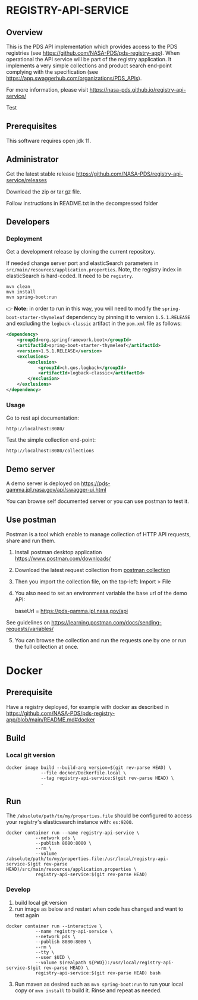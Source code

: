 # REGISTRY-API-SERVICE

## Overview

This is the PDS API implementation which provides access to the PDS registries (see https://github.com/NASA-PDS/pds-registry-app). When operational the API service will be part of the registry application. It implements a very simple collections and product search end-point complying with the specification (see https://app.swaggerhub.com/organizations/PDS_APIs).

For more information, please visit https://nasa-pds.github.io/registry-api-service/

Test

## Prerequisites

This software requires open jdk 11.

## Administrator

Get the latest stable release https://github.com/NASA-PDS/registry-api-service/releases

Download the zip or tar.gz file.

Follow instructions in README.txt in the decompressed folder


## Developers

### Deployment

Get a development release by cloning the current repository.

If needed change server port and elasticSearch parameters in `src/main/resources/application.properties`.
Note, the registry index in elasticSearch is hard-coded. It need to be `registry`.

    mvn clean
    mvn install
    mvn spring-boot:run

👉 **Note:** in order to run in this way, you will need to modify the `spring-boot-starter-thymeleaf` dependency by pinning it to version `1.5.1.RELEASE` and excluding the `logback-classic` artifact in the `pom.xml` file as follows:

```xml
<dependency>
    <groupId>org.springframework.boot</groupId>
    <artifactId>spring-boot-starter-thymeleaf</artifactId>
    <version>1.5.1.RELEASE</version>
    <exclusions>
        <exclusion>
            <groupId>ch.qos.logback</groupId>
            <artifactId>logback-classic</artifactId>
        </exclusion>
    </exclusions>
</dependency>
```

    
### Usage

Go to rest api documentation:

    http://localhost:8080/
    
    
Test the simple collection end-point:

    http://localhost:8080/collections
    
## Demo server

A demo server is deployed on https://pds-gamma.jpl.nasa.gov/api/swagger-ui.html

You can browse self documented server or you can use postman to test it.

## Use postman

Postman is a tool which enable to manage collection of HTTP API requests, share and run them.

1. Install postman desktop application https://www.postman.com/downloads/

2. Download the latest request collection from [postman collection](https://raw.githubusercontent.com/NASA-PDS/registry-api-service/main/src/test/resources/postman_collection.json)

3. Then you import the collection file, on the top-left: Import > File

4. You also need to set an environment variable the base url of the demo API:

    baseUrl = https://pds-gamma.jpl.nasa.gov/api

See guidelines on https://learning.postman.com/docs/sending-requests/variables/


5. You can browse the collection and run the requests one by one or run the full collection at once.

    
# Docker

## Prerequisite

Have a registry deployed, for example with docker as described in https://github.com/NASA-PDS/pds-registry-app/blob/main/README.md#docker 

## Build

### Local git version

```
docker image build --build-arg version=$(git rev-parse HEAD) \
             --file docker/Dockerfile.local \
             --tag registry-api-service:$(git rev-parse HEAD) \
             .
```

## Run


The `/absolute/path/to/my/properties.file` should be configured to access your registry's elasticsearch instance with: `es:9200`.


```
docker container run --name registry-api-service \
           --network pds \
           --publish 8080:8080 \
           --rm \
           --volume /absolute/path/to/my/properties.file:/usr/local/registry-api-service-$(git rev-parse HEAD)/src/main/resources/application.properties \
           registry-api-service:$(git rev-parse HEAD)
```

### Develop

1. build local git version
2. run image as below and restart when code has changed and want to test again  
```
docker container run --interactive \
           --name registry-api-service \
           --network pds \
           --publish 8080:8080 \
           --rm \
           --tty \
           --user $UID \
           --volume $(realpath ${PWD}):/usr/local/registry-api-service-$(git rev-parse HEAD) \
           registry-api-service:$(git rev-parse HEAD) bash
```
3. Run maven as desired such as `mvn spring-boot:run` to run your local copy or `mvn install` to build it. Rinse and repeat as needed.
